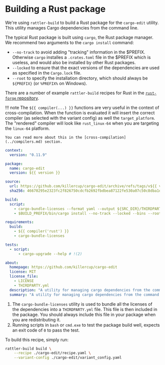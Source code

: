 # Building a Rust package

We're using `rattler-build` to build a Rust package for the `cargo-edit` utility.
This utility manages Cargo dependencies from the command line.

The typical Rust package is built using `cargo`, the Rust package manager.
We recommend two arguments to the `cargo install` command:

- `--no-track` to avoid adding "tracking" information in the $PREFIX. Otherwise `cargo` installes a `.crates.toml` file in the $PREFIX which is useless, and would also be installed by other Rust packages.
- `--locked` to ensure that the exact versions of the dependencies are used as specified in the `Cargo.lock` file.
- `--root` to specify the installation directory, which should always be `${PREFIX}` (or `%PREFIX%` on Windows).

There are a number of example `rattler-build` recipes for Rust in the [`rust-forge` repository](https://github.com/wolfv/rust-forge).

!!! note
    The `${{ compiler(...) }}` functions are very useful in the context of cross-compilation.
    When the function is evaluated it will insert the correct compiler (as selected with the variant config) as well the `target_platform`.
    The "rendered" compiler will look like `rust_linux-64` when you are targeting the `linux-64` platform.

    You can read more about this in the [cross-compilation](../compilers.md) section.

```yaml title="recipe.yaml"
context:
  version: "0.11.9"

package:
  name: cargo-edit
  version: ${{ version }}

source:
  url: https://github.com/killercup/cargo-edit/archive/refs/tags/v${{ version }}.tar.gz
  sha256: 46670295e2323fc2f826750cdcfb2692fbdbea87122fe530a07c50c8dba1d3d7

build:
  script:
    - cargo-bundle-licenses --format yaml --output ${SRC_DIR}/THIRDPARTY.yml  # !(1)
    - $BUILD_PREFIX/bin/cargo install --no-track --locked --bins --root ${PREFIX} --path .

requirements:
  build:
    - ${{ compiler('rust') }}
    - cargo-bundle-licenses

tests:
  - script:
      - cargo-upgrade --help # !(2)

about:
  homepage: https://github.com/killercup/cargo-edit
  license: MIT
  license_file:
    - LICENSE
    - THIRDPARTY.yml
  description: "A utility for managing cargo dependencies from the command line."
  summary: "A utility for managing cargo dependencies from the command line."
```

1. The `cargo-bundle-licenses` utility is used to bundle all the licenses of the dependencies into a `THIRDPARTY.yml` file.
   This file is then included in the package. You should always include this file in your package when you are redistributing it.
2. Running scripts in `bash` or `cmd.exe` to test the package build well, expects an exit code of `0` to pass the test.


To build this recipe, simply run:

```bash
rattler-build build \
    --recipe ./cargo-edit/recipe.yaml \
    --variant-config ./cargo-edit/variant_config.yaml
```

